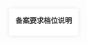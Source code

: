 <!doctype html>
<html>
  <head>
    <meta charset="utf-8" />
    <title>省级中药备案要求可视化看板</title>
    <script src="https://cdn.staticfile.org/echarts/5.3.2/echarts.min.js"></script>
    <style>
      #china-map {
        width: 100%;
        height: 100vh;
      }
      #legend-panel {
        position: absolute;
        top: 20px;
        right: 20px;
        background: rgba(255, 255, 255, 0.9);
        padding: 15px;
        border-radius: 5px;
        box-shadow: 0 0 10px rgba(0,0,0,0.1);
      }
    </style>
  </head>
  <body>
    <div id="china-map"></div>
    <div id="legend-panel">
      <h3 style="margin:0 0 10px 0; color: #333;">备案要求档位说明</h3>
      <div id="legend-items"></div>
    </div>

    <script>
      function initializeChart() {
        // 示例数据（省份名称必须与 china.geo.json 中的 "name" 字段完全一致）
        const provinceData = {
          "北京": { grade: 1 },    // 注意：此处为 "北京"，而非 "北京市"
          "上海": { grade: 2 },
          "广东": { grade: 3 }
        };

        const chart = echarts.init(document.getElementById("china-map"));
        
        // 加载新仓库中的地图文件
        fetch("https://raw.githubusercontent.com/natee/highcharts-china-geo/master/geojson/china.geo.json")
          .then((response) => response.json())
          .then((mapJson) => {
            echarts.registerMap("china", mapJson);
            
            const option = {
              tooltip: {
                trigger: "item",
                formatter: (params) => {
                  const data = provinceData[params.name];
                  return `${params.name}<br/>备案要求档位: ${data?.grade || '无数据'}`;
                }
              },
              visualMap: {
                left: "right",
                min: 1,
                max: 3,
                inRange: { color: ['#90c7ff', '#73b3ff', '#2f7ed8'] },
                text: ["高", "低"],
                calculable: true
              },
              series: [{
                type: "map",
                map: "china",
                nameProperty: "name", // 对应 china.geo.json 中的字段
                data: Object.entries(provinceData).map(([name, data]) => ({
                  name,
                  value: data.grade
                })),
                label: { show: true }
              }]
            };

            chart.setOption(option);
            createLegend();
          });

        window.addEventListener("resize", () => chart.resize());
      }

      function createLegend() {
        const legendItems = document.getElementById("legend-items");
        const grades = [
          { color: "#90c7ff", desc: "档位1: 基础备案要求" },
          { color: "#73b3ff", desc: "档位2: 中等备案要求" },
          { color: "#2f7ed8", desc: "档位3: 高级备案要求" }
        ];

        legendItems.innerHTML = grades
          .map(
            (grade) => `
              <div style="margin: 5px 0; display: flex; align-items: center">
                <div style="width: 20px; height: 20px; background: ${grade.color}; margin-right: 8px"></div>
                <span>${grade.desc}</span>
              </div>
            `
          )
          .join("");
      }

      window.onload = initializeChart;
    </script>
  </body>
</html>
